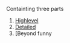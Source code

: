 Containting three parts
1. [Highlevel](Highlevel/index.md)
2. [Detailed](Detailed/index.md)
3. [Beyond funny

<!--stackedit_data:
eyJoaXN0b3J5IjpbNTgzNzU0NzA4LDk5MjI0NzcwNywtMTUzNT
U2OTg3MSwtMTYzNjY4NDI4MiwtMTYxNzQ2MjE0OSwtNzQzMDIy
NDUsNjA5MzI2MjYxLC03MTkyNTU4NTRdfQ==
-->